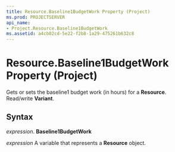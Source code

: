 ```yaml
---
title: Resource.Baseline1BudgetWork Property (Project)
ms.prod: PROJECTSERVER
api_name:
- Project.Resource.Baseline1BudgetWork
ms.assetid: a4cb02cd-5e22-f2b8-1a29-475261b632c8
---
```



# Resource.Baseline1BudgetWork Property (Project)

Gets or sets the baseline1 budget work (in hours) for a  **Resource**. Read/write **Variant**.


## Syntax

 _expression_. **Baseline1BudgetWork**

 _expression_ A variable that represents a **Resource** object.


